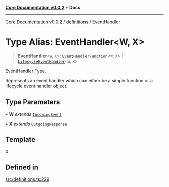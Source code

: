 [**Core Documentation v0.0.2**](../../README.md) • **Docs**

***

[Core Documentation v0.0.2](../../modules.md) / [definitions](../README.md) / EventHandler

# Type Alias: EventHandler\<W, X\>

> **EventHandler**\<`W`, `X`\>: [`EventHandlerFunction`](EventHandlerFunction.md)\<`W`, `X`\> \| [`LifecycleEventHandler`](../interfaces/LifecycleEventHandler.md)\<`W`, `X`\>

EventHandler Type.

Represents an event handler which can either be a simple function or a lifecycle event handler object.

## Type Parameters

• **W** *extends* [`IncomingEvent`](../../events/IncomingEvent/classes/IncomingEvent.md)

• **X** *extends* [`OutgoingResponse`](../../events/OutgoingResponse/classes/OutgoingResponse.md)

## Template

X

## Defined in

[src/definitions.ts:229](https://github.com/stonemjs/core/blob/dd7eaec566465ef84c36b87b824f8ea9ab76e8fa/src/definitions.ts#L229)
